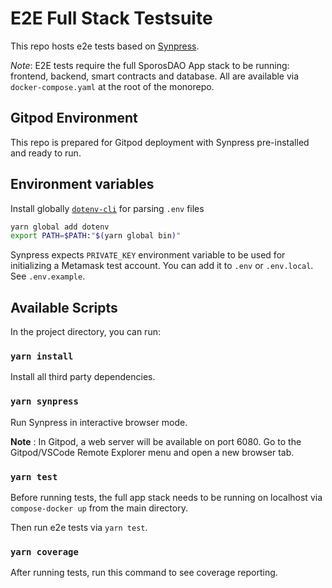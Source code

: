 # E2E Full Stack Testsuite

This repo hosts e2e tests based on [Synpress](https://github.com/Synthetixio/synpress).

_Note_: E2E tests require the full SporosDAO App stack to be running: frontend, backend, smart contracts and database. All are available via `docker-compose.yaml` at the root of the monorepo.

## Gitpod Environment

This repo is prepared for Gitpod deployment with Synpress pre-installed and ready to run.

## Environment variables

Install globally [`dotenv-cli`](https://www.npmjs.com/package/dotenv-cli) for parsing `.env` files
```bash
yarn global add dotenv
export PATH=$PATH:"$(yarn global bin)"
```

Synpress expects `PRIVATE_KEY` environment variable to be used for initializing a Metamask test account. You can add it to `.env` or `.env.local`. See `.env.example`.

## Available Scripts

In the project directory, you can run:

### `yarn install`

Install all third party dependencies.

### `yarn synpress`

Run Synpress in interactive browser mode.

__Note__ : In Gitpod, a web server will be available on port 6080. Go to the Gitpod/VSCode Remote Explorer menu and open a new browser tab.

### `yarn test`

Before running tests, the full app stack needs to be running on localhost via
`compose-docker up` from the main directory.

Then run e2e tests via `yarn test`.

### `yarn coverage`

After running tests, run this command to see coverage reporting.
